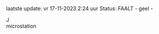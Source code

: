 laatste update: 
vr 17-11-2023  2:24   uur 
Status: FAALT - geel - 
<div class="service R">J</div><div class="service Y">microstation</div>